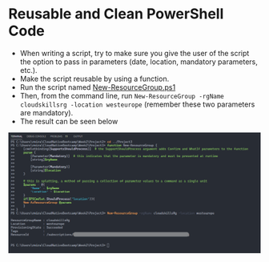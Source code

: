# Reusable and Clean PowerShell Code

- When writing a script, try to make sure you give the user of the script the option to pass in parameters (date, location, mandatory parameters, etc.).
- Make the script reusable by using a function.
- Run the script named [New-ResourceGroup.ps1](Project3/New-ResourceGroup.ps1)
- Then, from the command line, run `New-ResourceGroup -rgName cloudskillsrg -location westeurope` (remember these two parameters are mandatory).
- The result can be seen below

![resource created](Project3/newresourcegroupcreated.png)
